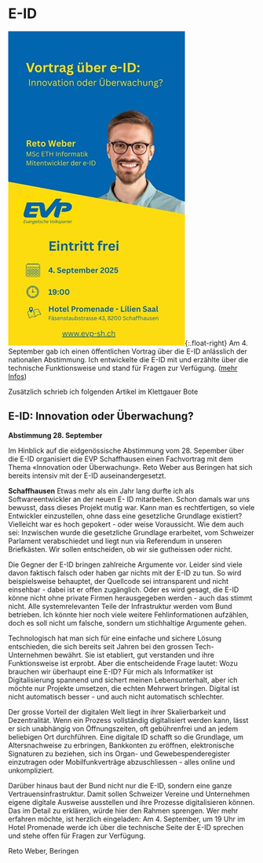 # E-ID

![E-ID Whatsapp Status Werbung](/assets/images/eid_vortrag.jpg){:.float-right}
Am 4. September gab ich einen öffentlichen Vortrag über die E-ID anlässlich der nationalen Abstimmung. Ich entwickelte die E-ID mit und erzählte über die technische Funktionsweise und stand für Fragen zur Verfügung. ([mehr Infos](/politik/e-id))

Zusätzlich schrieb ich folgenden Artikel im Klettgauer Bote

## E-ID: Innovation oder Überwachung?
**Abstimmung 28. September**

Im Hinblick auf die eidgenössische Abstimmung vom 28. Sepember über die E-ID organisiert
die EVP Schaffhausen einen Fachvortrag mit dem Thema «Innovation oder Überwachung».
Reto Weber aus Beringen hat sich bereits intensiv mit der E-ID auseinandergesetzt.

**Schaffhausen** Etwas mehr als ein Jahr lang durfte ich als Softwareentwickler an der neuen E-
ID mitarbeiten. Schon damals war uns bewusst, dass dieses Projekt mutig war. Kann man es
rechtfertigen, so viele Entwickler einzustellen, ohne dass eine gesetzliche Grundlage existiert?
Vielleicht war es hoch gepokert - oder weise Voraussicht. Wie dem auch sei: Inzwischen
wurde die gesetzliche Grundlage erarbeitet, vom Schweizer Parlament verabschiedet und liegt
nun via Referendum in unseren Briefkästen. Wir sollen entscheiden, ob wir sie gutheissen
oder nicht.

Die Gegner der E-ID bringen zahlreiche Argumente vor. Leider sind viele davon faktisch
falsch oder haben gar nichts mit der E-ID zu tun. So wird beispielsweise behauptet, der
Quellcode sei intransparent und nicht einsehbar - dabei ist er offen zugänglich. Oder es wird
gesagt, die E-ID könne nicht ohne private Firmen herausgegeben werden - auch das stimmt
nicht. Alle systemrelevanten Teile der Infrastruktur werden vom Bund betrieben. Ich könnte
hier noch viele weitere Fehlinformationen aufzählen, doch es soll nicht um falsche, sondern
um stichhaltige Argumente gehen.

Technologisch hat man sich für eine einfache und sichere Lösung entschieden, die sich bereits
seit Jahren bei den grossen Tech-Unternehmen bewährt. Sie ist etabliert, gut verstanden und
ihre Funktionsweise ist erprobt. Aber die entscheidende Frage lautet: Wozu brauchen wir
überhaupt eine E-ID? Für mich als Informatiker ist Digitalisierung spannend und sichert
meinen Lebensunterhalt, aber ich möchte nur Projekte umsetzen, die echten Mehrwert
bringen. Digital ist nicht automatisch besser - und auch nicht automatisch schlechter.

Der grosse Vorteil der digitalen Welt liegt in ihrer Skalierbarkeit und Dezentralität. Wenn ein
Prozess vollständig digitalisiert werden kann, lässt er sich unabhängig von Öffnungszeiten, oft
gebührenfrei und an jedem beliebigen Ort durchführen. Eine digitale ID schafft so die
Grundlage, um Altersnachweise zu erbringen, Bankkonten zu eröffnen, elektronische
Signaturen zu beziehen, sich ins Organ- und Gewebespenderegister einzutragen oder
Mobilfunkverträge abzuschliessen - alles online und unkompliziert.

Darüber hinaus baut der Bund nicht nur die E-ID, sondern eine ganze Vertrauensinfrastruktur.
Damit sollen Schweizer Vereine und Unternehmen eigene digitale Ausweise ausstellen und
ihre Prozesse digitalisieren können. Das im Detail zu erklären, würde hier den Rahmen
sprengen. Wer mehr erfahren möchte, ist herzlich eingeladen: Am 4. September, um 19 Uhr
im Hotel Promenade werde ich über die technische Seite der E-ID sprechen und stehe offen
für Fragen zur Verfügung.

Reto Weber, Beringen